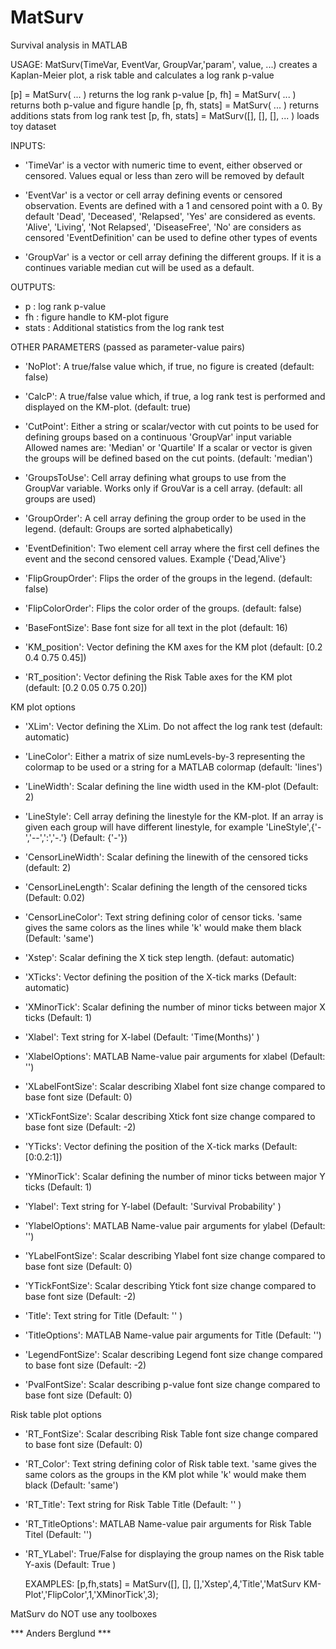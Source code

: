 # MatSurv
Survival analysis in MATLAB

USAGE:
  MatSurv(TimeVar, EventVar, GroupVar,'param', value, ...) creates a Kaplan-Meier plot,
  a risk table and calculates a log rank p-value

  [p] = MatSurv( ... ) returns the log rank p-value
  [p, fh] = MatSurv( ... ) returns both p-value and figure handle
  [p, fh, stats] = MatSurv( ... ) returns additions stats from log rank test
  [p, fh, stats] = MatSurv([], [], [], ... ) loads toy dataset

INPUTS:
* 'TimeVar' is a vector with numeric time to event, either observed or
  censored. Values equal or less than zero will be removed by default

* 'EventVar' is a vector or cell array defining events or censored
  observation. Events are defined with a 1 and censored point with a 0. By
  default 'Dead', 'Deceased', 'Relapsed', 'Yes' are considered as events.
  'Alive', 'Living', 'Not Relapsed', 'DiseaseFree', 'No' are considers as censored
  'EventDefinition' can be used to define other types of events

* 'GroupVar' is a vector or cell array defining the different groups.
  If it is a continues variable median cut will be used as a default.

OUTPUTS:
* p       : log rank p-value
* fh      : figure handle to KM-plot figure
* stats   : Additional statistics from the log rank test

OTHER PARAMETERS (passed as parameter-value pairs)
* 'NoPlot': A true/false value which, if true, no figure is created
  (default: false)

* 'CalcP': A true/false value which, if true, a log rank test is
  performed and displayed on the KM-plot. (default: true)

* 'CutPoint': Either a string or scalar/vector with cut points to be used
  for defining groups based on a continuous 'GroupVar' input variable
  Allowed names are: 'Median' or 'Quartile'
  If a scalar or vector is given the groups will be defined based on the
  cut points. (default: 'median')

* 'GroupsToUse': Cell array defining what groups to use from the GroupVar
  variable. Works only if GrouVar is a cell array. (default: all groups are used)

* 'GroupOrder': A cell array defining the group order to be used in the
  legend. (default: Groups are sorted alphabetically)

* 'EventDefinition': Two element cell array where the first cell defines
  the event and the second censored values. Example {'Dead,'Alive'}

* 'FlipGroupOrder': Flips the order of the groups in the legend.
  (default: false)

* 'FlipColorOrder': Flips the color order of the groups.
  (default: false)

* 'BaseFontSize': Base font size for all text in the plot
  (default: 16)

* 'KM_position': Vector defining the KM axes for the KM plot
  (default: [0.2 0.4 0.75 0.45])

* 'RT_position': Vector defining the Risk Table axes for the KM plot
  (default: [0.2 0.05 0.75 0.20])

KM plot options
* 'XLim': Vector defining the XLim. Do not affect the log rank test
  (default: automatic)

* 'LineColor': Either a matrix of size numLevels-by-3 representing the
  colormap to be used or a string for a MATLAB colormap
  (default: 'lines')

* 'LineWidth': Scalar defining the line width used in the KM-plot
  (Default: 2)

* 'LineStyle': Cell array defining the linestyle for the KM-plot.
  If an array is given each group will have different linestyle, for example
  'LineStyle',{'-','--',':','-.'}
  (Default: {'-'})

* 'CensorLineWidth': Scalar defining the linewith of the censored ticks
  (default: 2)

* 'CensorLineLength': Scalar defining the length of the censored ticks
  (Default: 0.02)

* 'CensorLineColor': Text string defining color of censor ticks. 'same
  gives the same colors as the lines while 'k' would make them black
  (Default: 'same')

* 'Xstep': Scalar defining the X tick step length.
  (defaut: automatic)

* 'XTicks': Vector defining the position of the X-tick marks
  (Default: automatic)

* 'XMinorTick': Scalar defining the number of minor ticks between major X
  ticks (Default: 1)

* 'Xlabel': Text string for X-label (Default: 'Time(Months)' )

* 'XlabelOptions': MATLAB Name-value pair arguments for xlabel (Default: '')

* 'XLabelFontSize': Scalar describing Xlabel font size change compared
  to base font size (Default: 0)

* 'XTickFontSize': Scalar describing Xtick font size change compared
  to base font size (Default: -2)

* 'YTicks': Vector defining the position of the X-tick marks
  (Default: [0:0.2:1])

* 'YMinorTick': Scalar defining the number of minor ticks between major Y
  ticks (Default: 1)

* 'Ylabel': Text string for Y-label (Default: 'Survival Probability' )

* 'YlabelOptions': MATLAB Name-value pair arguments for ylabel (Default: '')

* 'YLabelFontSize': Scalar describing Ylabel font size change compared
  to base font size (Default: 0)

* 'YTickFontSize': Scalar describing Ytick font size change compared
  to base font size (Default: -2)

* 'Title': Text string for Title (Default: '' )

* 'TitleOptions': MATLAB Name-value pair arguments for Title (Default: '')

* 'LegendFontSize': Scalar describing Legend font size change compared
  to base font size (Default: -2)

* 'PvalFontSize': Scalar describing p-value font size change compared
  to base font size (Default: 0)

Risk table plot options
* 'RT_FontSize': Scalar describing Risk Table font size change compared
  to base font size (Default: 0)

* 'RT_Color': Text string defining color of Risk table text. 'same
  gives the same colors as the groups in the KM plot while 'k' would make
  them black (Default: 'same')

* 'RT_Title': Text string for Risk Table Title (Default: '' )

* 'RT_TitleOptions': MATLAB Name-value pair arguments for Risk Table Titel (Default: '')

* 'RT_YLabel': True/False for displaying the group names on the Risk table
  Y-axis (Default: True )

  EXAMPLES:
  [p,fh,stats] = MatSurv([], [], [],'Xstep',4,'Title','MatSurv KM-Plot','FlipColor',1,'XMinorTick',3);


MatSurv do NOT use any toolboxes

*** Anders Berglund ***


